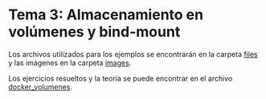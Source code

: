 # Tema 3: Almacenamiento en volúmenes y bind-mount


Los archivos utilizados para los ejemplos se encontrarán en la carpeta [files](./files/) y las imágenes en la carpeta [images](./images).

Los ejercicios resueltos y la teoría se puede encontrar en el archivo [docker_volumenes](./docker_volumenes.md).